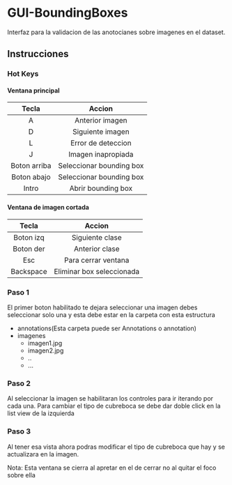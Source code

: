 # GUI-BoundingBoxes

Interfaz para la validacion de las anotocianes sobre imagenes en el dataset.

## Instrucciones

### Hot Keys

#### Ventana principal

|    Tecla     |          Accion          |
| :----------: | :----------------------: |
|      A       |     Anterior imagen      |
|      D       |     Siguiente imagen     |
|      L       |    Error de deteccion    |
|      J       |    Imagen inapropiada    |
| Boton arriba | Seleccionar bounding box |
| Boton abajo  | Seleccionar bounding box |
|    Intro     |    Abrir bounding box    |

#### Ventana de imagen cortada

|   Tecla   |          Accion           |
| :-------: | :-----------------------: |
| Boton izq |      Siguiente clase      |
| Boton der |      Anterior clase       |
|    Esc    |    Para cerrar ventana    |
| Backspace | Eliminar box seleccionada |

### Paso 1

El primer boton habilitado te dejara seleccionar una imagen debes seleccionar solo una y esta debe estar en la carpeta con esta estructura

- annotations(Esta carpeta puede ser Annotations o annotation)
- imagenes
  - imagen1.jpg
  - imagen2.jpg
  - ..
  - ...

### Paso 2

Al seleccionar la imagen se habilitaran los controles para ir iterando por cada una.
Para cambiar el tipo de cubreboca se debe dar doble click en la list view de la izquierda

### Paso 3

Al tener esa vista ahora podras modificar el tipo de cubreboca que hay y se actualizara en la imagen.

Nota: Esta ventana se cierra al apretar en el de cerrar no al quitar el foco sobre ella
